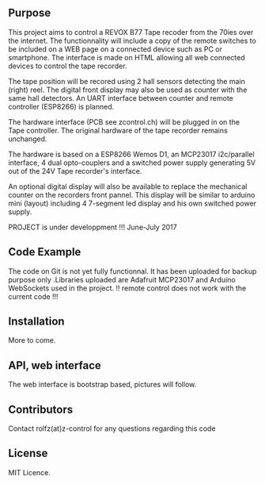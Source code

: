 ## Purpose

This project aims to control a REVOX B77 Tape recoder from the 70ies over the internet.
The functionnality will include a copy of the remote switches to be included on a WEB page on a connected device such as PC or smartphone. The interface is made on HTML allowing all web connected devices to control the tape recorder.

The tape position will be recored using 2 hall sensors detecting the main (right) reel. The digital front display may also be used as counter with the same hall detectors. An UART interface between counter and remote controller (ESP8266) is planned.

The hardware interface (PCB see zcontrol.ch) will be plugged in on the Tape controller. The original hardware of the tape recorder remains unchanged.

The hardware is based on a ESP8266 Wemos D1, an MCP23017 i2c/parallel interface, 4 dual opto-couplers and a switched power supply generating 5V out of the 24V Tape recorder's interface.

An optional digital display will also be available to replace the mechanical counter on the recorders front pannel.
This display will be similar to arduino mini (layout) including 4 7-segment led display and his own switched power supply.

PROJECT is under developpment !!! June-July 2017

## Code Example

The code on Git is not yet fully functionnal. It has been uploaded for backup purpose only
.Libraries uploaded are Adafruit MCP23017 and Arduino WebSockets used in the project.
!! remote control does not work with the current code !!!

## Installation

More to come.

## API, web interface

The web interface is bootstrap based, pictures will follow.

## Contributors

Contact rolfz(at)z-control for any questions regarding this code

## License

MIT Licence.
